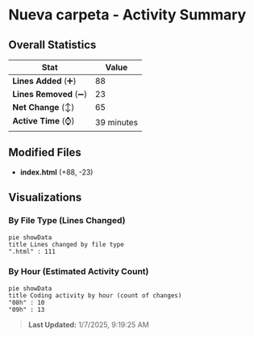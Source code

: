 # Nueva carpeta - Activity Summary 

## Overall Statistics

| Stat                   | Value                                                             |
| ---------------------- | ----------------------------------------------------------------- |
| **Lines Added** (➕)   | 88                                          |
| **Lines Removed** (➖) | 23                                        |
| **Net Change** (↕)    | 65                |
| **Active Time** (⌚)   | 39 minutes |


## Modified Files
- **index.html** (+88, -23)

## Visualizations

### By File Type (Lines Changed)

```mermaid
pie showData
title Lines changed by file type
".html" : 111
```

### By Hour (Estimated Activity Count)

```mermaid
pie showData
title Coding activity by hour (count of changes)
"08h" : 10
"09h" : 13
```


> **Last Updated:** 1/7/2025, 9:19:25 AM